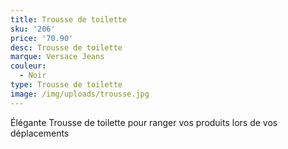 ```yaml
---
title: Trousse de toilette
sku: '206'
price: '70.90'
desc: Trousse de toilette
marque: Versace Jeans
couleur:
  - Noir
type: Trousse de toilette
image: /img/uploads/trousse.jpg
---
```

Élégante Trousse de toilette pour ranger vos produits lors de vos déplacements
